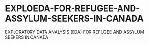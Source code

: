 # EXPLOEDA-FOR-REFUGEE-AND-ASSYLUM-SEEKERS-IN-CANADA
EXPLORATORY DATA ANALYSIS (EDA) FOR REFUGEE AND ASSYLUM SEEKERS IN CANADA

